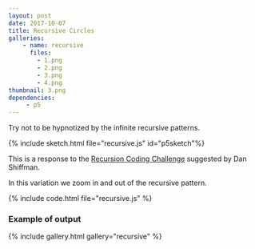 ```yaml
---
layout: post
date: 2017-10-07
title: Recursive Circles
galleries:
    - name: recursive
      files:
        - 1.png
        - 2.png
        - 3.png
        - 4.png
thumbnail: 3.png
dependencies:
     - p5
---
```

Try not to be hypnotized by the infinite recursive patterns.

{% include sketch.html file="recursive.js" id="p5sketch"%}

This is a response to the [Recursion Coding Challenge](https://www.youtube.com/watch?v=jPsZwrV9ld0) suggested by Dan Shiffman.

In this variation we zoom in and out of the recursive pattern.

{% include code.html file="recursive.js" %}

### Example of output
{% include gallery.html gallery="recursive" %}
